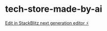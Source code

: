 # tech-store-made-by-ai

[Edit in StackBlitz next generation editor ⚡️](https://stackblitz.com/~/github.com/jm-200ok/tech-store-made-by-ai)